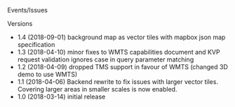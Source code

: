 Events/Issues


Versions

* 1.4 (2018-09-01) background map as vector tiles with mapbox json map specification
* 1.3 (2018-04-10) minor fixes to WMTS capabilities document and KVP request validation ignores case in query parameter matching
* 1.2 (2018-04-09) dropped TMS support in favour of WMTS (changed 3D demo to use WMTS)
* 1.1 (2018-04-06) Backend rewrite to fix issues with larger vector tiles. Covering larger areas in smaller scales is now enabled.
* 1.0 (2018-03-14) initial release
